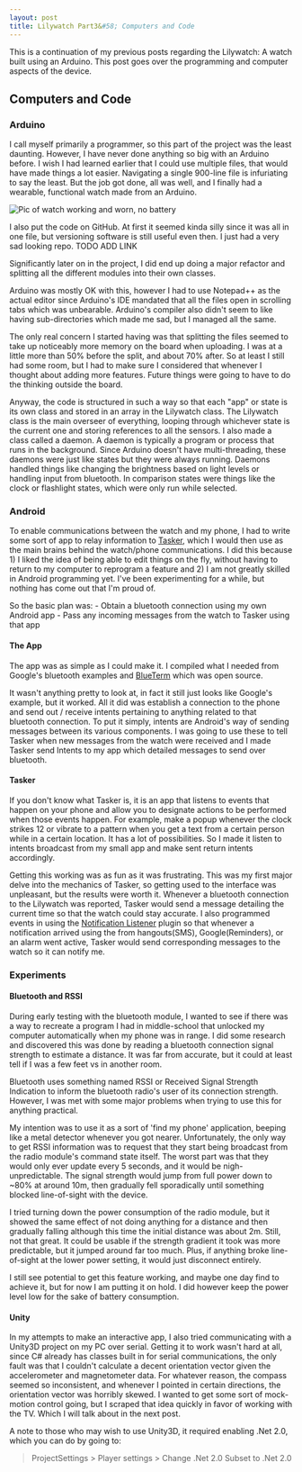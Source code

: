 ```yaml
---
layout: post
title: Lilywatch Part3&#58; Computers and Code
---
```


This is a continuation of my previous posts regarding the Lilywatch: A watch built using an Arduino. This post goes over the programming and computer aspects of the device.

## Computers and Code

### Arduino
I call myself primarily a programmer, so this part of the project was the least daunting. However, I have never done anything so big with an Arduino before. I wish I had learned earlier that I could use multiple files, that would have made things a lot easier. Navigating a single 900-line file is infuriating to say the least. But the job got done, all was well, and I finally had a wearable, functional watch made from an Arduino.

![Pic of watch working and worn, no battery]()

I also put the code on GitHub. At first it seemed kinda silly since it was all in one file, but versioning software is still useful even then. I just had a very sad looking repo. TODO ADD LINK

Significantly later on in the project, I did end up doing a major refactor and splitting all the different modules into their own classes. 

Arduino was mostly OK with this, however I had to use Notepad++ as the actual editor since Arduino's IDE mandated that all the files open in scrolling tabs which was unbearable. Arduino's compiler also didn't seem to like having sub-directories which made me sad, but I managed all the same.

The only real concern I started having was that splitting the files seemed to take up noticeably more memory on the board when uploading. I was at a little more than 50% before the split, and about 70% after. So at least I still had some room, but I had to make sure I considered that whenever I thought about adding more features. Future things were going to have to do the thinking outside the board.

Anyway, the code is structured in such a way so that each "app" or state is its own class and stored in an array in the Lilywatch class. The Lilywatch class is the main overseer of everything, looping through whichever state is the current one and storing references to all the sensors. I also made a class called a daemon. A daemon is typically a program or process that runs in the background. Since Arduino doesn't have multi-threading, these daemons were just like states but they were always running. Daemons handled things like changing the brightness based on light levels or handling input from bluetooth. In comparison states were things like the clock or flashlight states, which were only run while selected.
	
### Android
To enable communications between the watch and my phone, I had to write some sort of app to relay information to [Tasker](https://play.google.com/store/apps/details?id=net.dinglisch.android.taskerm), which I would then use as the main brains behind the watch/phone communications. I did this because 1) I liked the idea of being able to edit things on the fly, without having to return to my computer to reprogram a feature and 2) I am not greatly skilled in Android programming yet. I've been experimenting for a while, but nothing has come out that I'm proud of. 

So the basic plan was: 
	- Obtain a bluetooth connection using my own Android app
	- Pass any incoming messages from the watch to Tasker using that app
		
#### The App
The app was as simple as I could make it. I compiled what I needed from Google's bluetooth examples and [BlueTerm](https://play.google.com/store/apps/details?id=es.pymasde.blueterm) which was open source.

It wasn't anything pretty to look at, in fact it still just looks like Google's example, but it worked. All it did was establish a connection to the phone and send out / receive intents pertaining to anything related to that bluetooth connection. To put it simply, intents are Android's way of sending messages between its various components. I was going to use these to tell Tasker when new messages from the watch were received and I made Tasker send Intents to my app which detailed messages to send over bluetooth. 
	
#### Tasker
If you don't know what Tasker is, it is an app that listens to events that happen on your phone and allow you to designate actions to be performed when those events happen. For example, make a popup whenever the clock strikes 12 or vibrate to a pattern when you get a text from a certain person while in a certain location. It has a lot of possibilities. So I made it listen to intents broadcast from my small app and make sent return intents accordingly.

Getting this working was as fun as it was frustrating. This was my first major delve into the mechanics of Tasker, so getting used to the interface was unpleasant, but the results were worth it. Whenever a bluetooth connection to the Lilywatch was reported, Tasker would send a message detailing the current time so that the watch could stay accurate. I also programmed events in using the [Notification Listener](https://play.google.com/store/apps/details?id=com.balda.notificationlistener) plugin so that whenever a notification arrived using the from hangouts(SMS), Google(Reminders), or an alarm went active, Tasker would send corresponding messages to the watch so it can notify me.
	
### Experiments
#### Bluetooth and RSSI
During early testing with the bluetooth module, I wanted to see if there was a way to recreate a program I had in middle-school that unlocked my computer automatically when my phone was in range. I did some research and discovered this was done by reading a bluetooth connection signal strength to estimate a distance. It was far from accurate, but it could at least tell if I was a few feet vs in another room.

Bluetooth uses something named RSSI or Received Signal Strength Indication to inform the bluetooth radio's user of its connection strength. However, I was met with some major problems when trying to use this for anything practical.

My intention was to use it as a sort of 'find my phone' application, beeping like a metal detector whenever you got nearer. Unfortunately, the only way to get RSSI information was to request that they start being broadcast from the radio module's command state itself. The worst part was that they would only ever update every 5 seconds, and it would be nigh-unpredictable. The signal strength would jump from full power down to ~80% at around 10m, then gradually fell sporadically until something blocked line-of-sight with the device. 

I tried turning down the power consumption of the radio module, but it showed the same effect of not doing anything for a distance and then gradually falling although this time the initial distance was about 2m. Still, not that great. It could be usable if the strength gradient it took was more predictable, but it jumped around far too much. Plus, if anything broke line-of-sight at the lower power setting, it would just disconnect entirely. 

I still see potential to get this feature working, and maybe one day find to achieve it, but for now I am putting it on hold. I did however keep the power level low for the sake of battery consumption.
	
#### Unity
In my attempts to make an interactive app, I also tried communicating with a Unity3D project on my PC over serial. Getting it to work wasn't hard at all, since C# already has classes built in for serial communications, the only fault was that I couldn't calculate a decent orientation vector given the accelerometer and magnetometer data. For whatever reason, the compass seemed so inconsistent, and whenever I pointed in certain directions, the orientation vector was horribly skewed. I wanted to get some sort of mock-motion control going, but I scraped that idea quickly in favor of working with the TV. Which I will talk about in the next post.

A note to those who may wish to use Unity3D, it required enabling .Net 2.0, which you can do by going to: 
> ProjectSettings > Player settings > Change .Net 2.0 Subset  to .Net 2.0